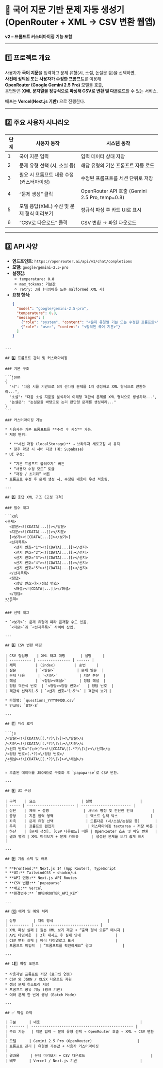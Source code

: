 # 🧾 국어 지문 기반 문제 자동 생성기 (OpenRouter + XML → CSV 변환 웹앱)
**v2 – 프롬프트 커스터마이징 기능 포함**

---

## 1️⃣ 프로젝트 개요
사용자가 **국어 지문**을 입력하고 문제 유형(시, 소설, 논설문 등)을 선택하면,  
**사전에 정의된 또는 사용자가 수정한 프롬프트**를 이용해  
**OpenRouter (Google Gemini 2.5 Pro)** 모델을 호출,  
응답받은 **XML 문자열을 정규식으로 파싱해 CSV로 변환 및 다운로드**할 수 있는 서비스.  

배포는 **Vercel(Next.js 기반)** 으로 진행한다.

---

## 2️⃣ 주요 사용자 시나리오
| 단계 | 사용자 동작 | 시스템 동작 |
|------|---------------|---------------|
| 1 | 국어 지문 입력 | 입력 데이터 상태 저장 |
| 2 | 문제 유형 선택 (시, 소설 등) | 해당 유형의 기본 프롬프트 자동 로드 |
| 3 | 필요 시 프롬프트 내용 수정 (커스터마이징) | 수정된 프롬프트를 세션 단위로 저장 |
| 4 | “문제 생성” 클릭 | OpenRouter API 호출 (Gemini 2.5 Pro, temp=0.8) |
| 5 | 모델 응답(XML) 수신 및 문제 형식 미리보기 | 정규식 파싱 후 카드 UI로 표시 |
| 6 | “CSV로 다운로드” 클릭 | CSV 변환 → 파일 다운로드 |

---

## 3️⃣ API 사양
- **엔드포인트:** `https://openrouter.ai/api/v1/chat/completions`  
- **모델:** `google/gemini-2.5-pro`  
- **설정값:**  
  - `temperature: 0.8`  
  - `max_tokens: 기본값`  
  - `retry: 3회 (타임아웃 또는 malformed XML 시)`
- **요청 형식:**
  ```json
  {
    "model": "google/gemini-2.5-pro",
    "temperature": 0.8,
    "messages": [
      {"role": "system", "content": "<문제 유형별 기본 또는 수정된 프롬프트>"},
      {"role": "user", "content": "<입력된 국어 지문>"}
    ]
  }
````

---

## 4️⃣ 프롬프트 관리 및 커스터마이징

### 기본 구조

```json
{
  "시": "다음 시를 기반으로 5지 선다형 문제를 1개 생성하고 XML 형식으로 반환하라...",
  "소설": "다음 소설 지문을 분석하여 이해형 객관식 문제를 XML 형식으로 생성하라...",
  "논설문": "논설문을 바탕으로 논리 판단형 문제를 생성하라..."
}
```

### 커스터마이징 기능

* 사용자는 기본 프롬프트를 **수정 후 저장** 가능.
* 저장 단위:

  * **세션 저장 (localStorage)** → 브라우저 새로고침 시 유지
  * 향후 확장 시 서버 저장 (예: Supabase)
* UI 구성:

  * “기본 프롬프트 불러오기” 버튼
  * “사용자 수정 모드” 토글
  * “저장 / 초기화” 버튼
* 프롬프트 수정 후 문제 생성 시, 수정된 내용이 우선 적용됨.

---

## 5️⃣ 응답 XML 구조 (고정 규격)

### 필수 태그

```xml
<문제>
  <발문><![CDATA[...]]></발문>
  <지문><![CDATA[...]]></지문>
  [<보기><![CDATA[...]]></보기>]
  <선지목록>
    <선지 번호="1"><![CDATA[...]]></선지>
    <선지 번호="2"><![CDATA[...]]></선지>
    <선지 번호="3"><![CDATA[...]]></선지>
    <선지 번호="4"><![CDATA[...]]></선지>
    <선지 번호="5"><![CDATA[...]]></선지>
  </선지목록>
  <정답>
    <정답 번호>③</정답 번호>
    <해설><![CDATA[...]]></해설>
  </정답>
</문제>
```

### 선택 태그

* `<보기>`: 문제 유형에 따라 존재할 수도 있음.
  `<지문>`과 `<선지목록>` 사이에 삽입.

---

## 6️⃣ CSV 변환 매핑

| CSV 컬럼명    | XML 태그 매핑       | 설명     |
| ---------- | --------------- | ------ |
| 제목         | (index)         | 순번     |
| 질문         | `<발문>`          | 문제 발문  |
| 문제 내용      | `<지문>`          | 지문 본문  |
| 해설         | `<정답><해설>`      | 정답 해설  |
| 정답 객관식 번호  | `<정답><정답 번호>`   | 정답 번호  |
| 객관식 선택지1~5 | `<선지 번호="1~5">` | 객관식 보기 |

* 파일명: `questions_YYYYMMDD.csv`
* 인코딩: `UTF-8`

---

## 7️⃣ 파싱 로직

```js
/<발문><!\[CDATA\[(.*?)\]\]><\/발문>/s
/<지문><!\[CDATA\[(.*?)\]\]><\/지문>/s
/<선지 번호="(\d+)"><!\[CDATA\[(.*?)\]\]><\/선지>/g
/<정답 번호>(.*?)<\/정답 번호>/
/<해설><!\[CDATA\[(.*?)\]\]><\/해설>/s
```

→ 추출된 데이터를 JSON으로 구조화 후 `papaparse`로 CSV 변환.

---

## 8️⃣ UI 구성

| 구역    | 요소                     | 설명                      |
| ----- | ---------------------- | ----------------------- |
| 상단    | 제목 + 설명                | 서비스 명칭 및 간단한 안내         |
| 중앙    | 지문 입력 영역               | 텍스트 입력 박스               |
| 좌측    | 문제 유형 선택               | 드롭다운 (시/소설/논설문 등)       |
| 우측    | 프롬프트 편집기               | 커스터마이징 textarea + 저장 버튼 |
| 하단    | [문제 생성], [CSV 다운로드] 버튼 | OpenRouter 호출 및 파일 변환   |
| 결과 영역 | XML 미리보기 + 문제 카드뷰      | 생성된 문제를 보기 쉽게 표시        |

---

## 9️⃣ 기술 스택 및 배포

* **Frontend:** Next.js 14 (App Router), TypeScript
* **UI:** TailwindCSS + shadcn/ui
* **API 연동:** Next.js API Routes
* **CSV 변환:** `papaparse`
* **배포:** Vercel
* **환경변수:** `OPENROUTER_API_KEY`

---

## 🔟 에러 및 예외 처리

| 상황        | 처리 방식                         |
| --------- | ----------------------------- |
| XML 파싱 실패 | 원본 XML 보기 제공 + “출력 형식 오류” 메시지 |
| API 타임아웃  | 3회 재시도 후 실패 안내                |
| CSV 변환 실패 | 에러 다이얼로그 표시                   |
| 프롬프트 미입력  | “프롬프트를 확인하세요” 경고              |

---

## 11️⃣ 확장 포인트

* 사용자별 프롬프트 저장 (로그인 연동)
* CSV 외 JSON / XLSX 다운로드 지원
* 생성 문제 히스토리 저장
* 프롬프트 공유 기능 (링크 기반)
* 여러 문제 한 번에 생성 (Batch Mode)

---

## ✅ 핵심 요약

| 구분      | 내용                                              |
| ------- | ----------------------------------------------- |
| 주요 기능   | 지문 입력 → 문제 유형 선택 → OpenRouter 호출 → XML → CSV 변환 |
| 모델      | Gemini 2.5 Pro (OpenRouter)                     |
| 프롬프트 관리 | 유형별 기본값 + 사용자 커스터마이징                            |
| 결과물     | 문제 미리보기 + CSV 다운로드                              |
| 배포      | Vercel / Next.js 기반                             |


